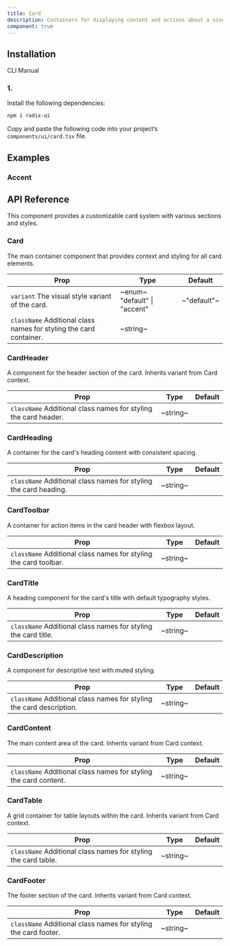 ```yaml
---
title: Card
description: Containers for displaying content and actions about a single subject.
component: true
---
```


## Installation

  CLI
  Manual

### 1. 
Install the following dependencies:

```bash
npm i radix-ui
```

Copy and paste the following code into your project’s `components/ui/card.tsx` file.

## Examples

### Accent

## API Reference

This component provides a customizable card system with various sections and styles.

### Card

The main container component that provides context and styling for all card elements.

| **Prop**                                                                                      | **Type**                                                  | **Default** |
| --------------------------------------------------------------------------------------------- | --------------------------------------------------------- | ----------- |
| `variant` The visual style variant of the card.                    | ~enum~  "default" \| "accent"  | ~"default"~ |
| `className` Additional class names for styling the card container. | ~string~                                                  |        |

### CardHeader

A component for the header section of the card. Inherits variant from Card context.

| **Prop**                                                                                   | **Type** | **Default** |
| ------------------------------------------------------------------------------------------ | -------- | ----------- |
| `className` Additional class names for styling the card header. | ~string~ |        |

### CardHeading

A container for the card's heading content with consistent spacing.

| **Prop**                                                                                    | **Type** | **Default** |
| ------------------------------------------------------------------------------------------- | -------- | ----------- |
| `className` Additional class names for styling the card heading. | ~string~ |        |

### CardToolbar

A container for action items in the card header with flexbox layout.

| **Prop**                                                                                    | **Type** | **Default** |
| ------------------------------------------------------------------------------------------- | -------- | ----------- |
| `className` Additional class names for styling the card toolbar. | ~string~ |        |

### CardTitle

A heading component for the card's title with default typography styles.

| **Prop**                                                                                  | **Type** | **Default** |
| ----------------------------------------------------------------------------------------- | -------- | ----------- |
| `className` Additional class names for styling the card title. | ~string~ |        |

### CardDescription

A component for descriptive text with muted styling.

| **Prop**                                                                                        | **Type** | **Default** |
| ----------------------------------------------------------------------------------------------- | -------- | ----------- |
| `className` Additional class names for styling the card description. | ~string~ |        |

### CardContent

The main content area of the card. Inherits variant from Card context.

| **Prop**                                                                                    | **Type** | **Default** |
| ------------------------------------------------------------------------------------------- | -------- | ----------- |
| `className` Additional class names for styling the card content. | ~string~ |        |

### CardTable

A grid container for table layouts within the card. Inherits variant from Card context.

| **Prop**                                                                                  | **Type** | **Default** |
| ----------------------------------------------------------------------------------------- | -------- | ----------- |
| `className` Additional class names for styling the card table. | ~string~ |        |

### CardFooter

The footer section of the card. Inherits variant from Card context.

| **Prop**                                                                                   | **Type** | **Default** |
| ------------------------------------------------------------------------------------------ | -------- | ----------- |
| `className` Additional class names for styling the card footer. | ~string~ |        |